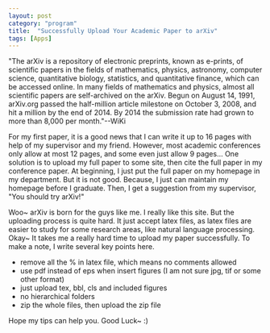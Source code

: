 ```yaml
---
layout: post
category: "program"
title:  "Successfully Upload Your Academic Paper to arXiv"
tags: [Apps]
---
```


"The arXiv is a repository of electronic preprints, known as e-prints, of scientific papers in the fields of mathematics, physics, astronomy, computer science, quantitative biology, statistics, and quantitative finance, which can be accessed online. In many fields of mathematics and physics, almost all scientific papers are self-archived on the arXiv. Begun on August 14, 1991, arXiv.org passed the half-million article milestone on October 3, 2008, and hit a million by the end of 2014. By 2014 the submission rate had grown to more than 8,000 per month."--WiKi

For my first paper, it is a good news that I can write it up to 16 pages with help of my supervisor and my friend. However, most academic conferences only allow at most 12 pages, and some even just allow 9 pages... One solution is to upload my full paper to some site, then cite the full paper in my conference paper. At beginning, I just put the full paper on my homepage in my department. But it is not good. Because, I just can maintain my homepage before I graduate. Then, I get a suggestion from my supervisor, "You should try arXiv!"

Woo~ arXiv is born for the guys like me. I really like this site. But the uploading process is quite hard. It just accept latex files, as latex files are easier to study for some research areas, like natural language processing. Okay~ It takes me a really hard time to upload my paper successfully. To make a note, I write several key points here.

* remove all the % in latex file, which means no comments allowed
* use pdf instead of eps when insert figures (I am not sure jpg, tif or some other format)
* just upload tex, bbl, cls and included figures
* no hierarchical folders
* zip the whole files, then upload the zip file

Hope my tips can help you. Good Luck~ :)